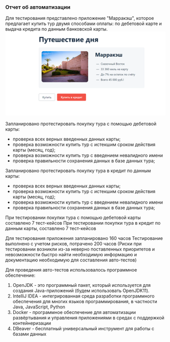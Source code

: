### Отчет об автоматизации

Для тестирования представлено приложение "Марракэш", которое предлагает купить тур двумя способами оплаты: по дебетовой карте и выдача кредита по данным банковской карты.
![img.png](img.png)

Запланировано протестировать покупку тура с помощью дебетовой карты:
- проверка всех верных введенных данных карты;
- проверка возможности купить тур с истекшим сроком действия карты (месяц, год);
- проверка возможности купить тур с введением невалидного имени
- проверка правильности сохранения данных в базе данных тура;

Запланировано протестировать покупку тура в кредит по данным карты:
- проверка всех верных введенных данных карты;
- проверка возможности купить тур с истекшим сроком действия карты (месяц, год);
- проверка возможности купить тур с введением невалидного имени
- проверка правильности сохранения данных в базе данных тура;

При тестировании покупки тура с помощью дебетовой карты составлено 7 тест-кейсов
При тестировании покупки тура в кредит по данным карты, составлено 7 тест-кейсов

Для тестирования приложения запланировано 160 часов
Тестирование выполнено с учетом рисков, потрачено 200 часов (Риски при тестировании возникли из-за неверно поставленных приоритетов и невозможности быстро найти необходимую информацию и документацию необходимую для составления авто-тестов)


Для проведения авто-тестов использовалось программное обеспечение:
1. OpenJDK - это программный пакет, который используется для создания Java-приложений (будем использовать OpenJDK11).
2. IntelliJ IDEA - интегрированная среда разработки программного обеспечения для многих языков программирования, в частности Java, JavaScript, Python
3. Docker - программное обеспечение для автоматизации развёртывания и управления приложениями в средах с поддержкой контейнеризации
4. DBeaver - бесплатный универсальный инструмент для работы с базами данных